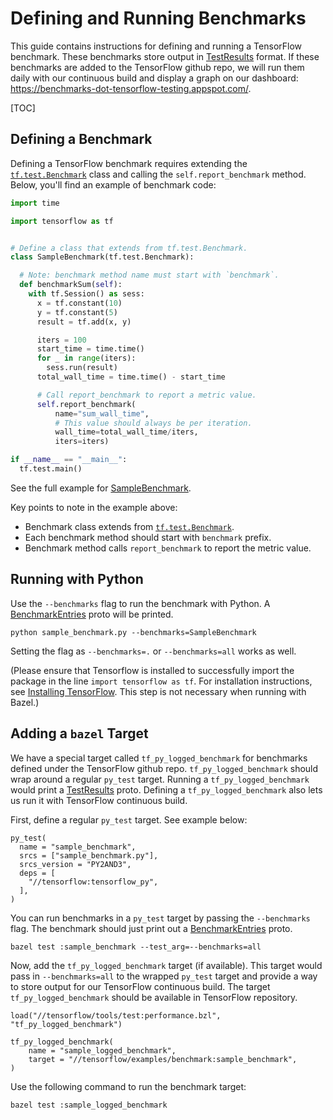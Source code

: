 # Defining and Running Benchmarks

This guide contains instructions for defining and running a TensorFlow benchmark. These benchmarks store output in [TestResults](https://github.com/tensorflow/tensorflow/blob/master/tensorflow/core/util/test_log.proto) format. If these benchmarks are added to the TensorFlow github repo, we will run them daily with our continuous build and display a graph on our dashboard: https://benchmarks-dot-tensorflow-testing.appspot.com/.

[TOC]


## Defining a Benchmark

Defining a TensorFlow benchmark requires extending the <a href="../api_docs/python/tf/test/Benchmark.md"><code>tf.test.Benchmark</code></a>
class and calling the `self.report_benchmark` method. Below, you'll find an example of benchmark code:

```python
import time

import tensorflow as tf


# Define a class that extends from tf.test.Benchmark.
class SampleBenchmark(tf.test.Benchmark):

  # Note: benchmark method name must start with `benchmark`.
  def benchmarkSum(self):
    with tf.Session() as sess:
      x = tf.constant(10)
      y = tf.constant(5)
      result = tf.add(x, y)

      iters = 100
      start_time = time.time()
      for _ in range(iters):
        sess.run(result)
      total_wall_time = time.time() - start_time

      # Call report_benchmark to report a metric value.
      self.report_benchmark(
          name="sum_wall_time",
          # This value should always be per iteration.
          wall_time=total_wall_time/iters,
          iters=iters)

if __name__ == "__main__":
  tf.test.main()
```
See the full example for [SampleBenchmark](https://github.com/tensorflow/tensorflow/tree/master/tensorflow/examples/benchmark/).


Key points to note in the example above:

* Benchmark class extends from <a href="../api_docs/python/tf/test/Benchmark.md"><code>tf.test.Benchmark</code></a>.
* Each benchmark method should start with `benchmark` prefix.
* Benchmark method calls `report_benchmark` to report the metric value.


## Running with Python

Use the `--benchmarks` flag to run the benchmark with Python. A [BenchmarkEntries](https://github.com/tensorflow/tensorflow/tree/master/tensorflow/core/util/test_log.proto) proto will be printed.

```
python sample_benchmark.py --benchmarks=SampleBenchmark
```

Setting the flag as `--benchmarks=.` or `--benchmarks=all` works as well.

(Please ensure that Tensorflow is installed to successfully import the package in the line `import tensorflow as tf`. For installation instructions, see [Installing TensorFlow](../install/). This step is not necessary when running with Bazel.)


## Adding a `bazel` Target

We have a special target called `tf_py_logged_benchmark` for benchmarks defined under the TensorFlow github repo. `tf_py_logged_benchmark` should wrap around a regular `py_test` target. Running a `tf_py_logged_benchmark` would print a [TestResults](https://github.com/tensorflow/tensorflow/blob/master/tensorflow/core/util/test_log.proto) proto. Defining a `tf_py_logged_benchmark` also lets us run it with TensorFlow continuous build.

First, define a regular `py_test` target. See example below:

```build
py_test(
  name = "sample_benchmark",
  srcs = ["sample_benchmark.py"],
  srcs_version = "PY2AND3",
  deps = [
    "//tensorflow:tensorflow_py",
  ],
)
```

You can run benchmarks in a `py_test` target by passing the `--benchmarks` flag. The benchmark should just print out a [BenchmarkEntries](https://github.com/tensorflow/tensorflow/tree/master/tensorflow/core/util/test_log.proto) proto.

```shell
bazel test :sample_benchmark --test_arg=--benchmarks=all
```


Now, add the `tf_py_logged_benchmark` target (if available). This target would
pass in `--benchmarks=all` to the wrapped `py_test` target and provide a way to store output for our TensorFlow continuous build. The target `tf_py_logged_benchmark` should be available in TensorFlow repository.

```build
load("//tensorflow/tools/test:performance.bzl", "tf_py_logged_benchmark")

tf_py_logged_benchmark(
    name = "sample_logged_benchmark",
    target = "//tensorflow/examples/benchmark:sample_benchmark",
)
```

Use the following command to run the benchmark target:

```shell
bazel test :sample_logged_benchmark
```
